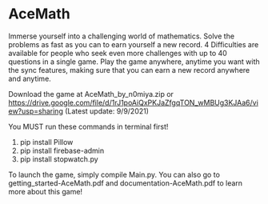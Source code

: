 # AceMath
Immerse yourself into a challenging world of mathematics. Solve the problems as fast as you can to earn yourself a new record. 4 Difficulties are available for people who seek even more challenges with up to 40 questions in a single game. Play the game anywhere, anytime you want with the sync features, making sure that you can earn a new record anywhere and anytime.

Download the game at AceMath_by_n0miya.zip or https://drive.google.com/file/d/1rJ1poAiQxPKJaZfgqTON_wMBUg3KJAa6/view?usp=sharing
(Latest update: 9/9/2021)

You MUST run these commands in terminal first!
1. pip install Pillow
2. pip install firebase-admin
3. pip install stopwatch.py

To launch the game, simply compile Main.py. You can also go to getting_started-AceMath.pdf and documentation-AceMath.pdf to learn more about this game!
